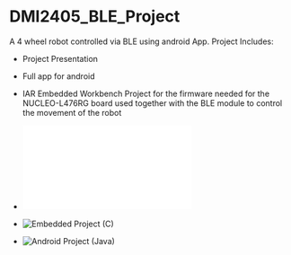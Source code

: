 # DMI2405_BLE_Project

A 4 wheel robot controlled via BLE using android App. Project Includes:

- Project Presentation
- Full app for android
- IAR Embedded Workbench Project for the firmware needed for the NUCLEO-L476RG board used together with the BLE module to control the movement of the robot


- ![Project Presentation](/UTILS/Presentation.pdf)
- ![Embedded Project (C)](/EmbeddedProjectC/)
- ![Android Project (Java)](/FinalProject/)
